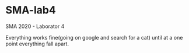 # SMA-lab4
SMA 2020 - Laborator 4

Everything works fine(going on google and search for a cat) until at a one point everything fall apart. 
